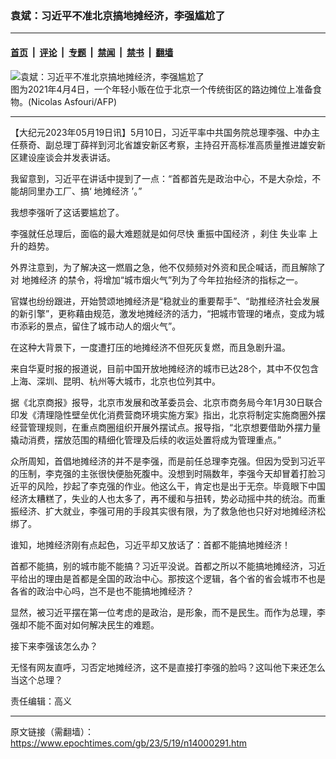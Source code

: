 ### 袁斌：习近平不准北京搞地摊经济，李强尴尬了

---

#### [首页](../../../..?n14000291) &nbsp;|&nbsp; [评论](../../../../../epoch-comment?n14000291) &nbsp;|&nbsp; [专题](../../../../../epoch-special?n14000291) &nbsp;|&nbsp; [禁闻](../../../../../epoch-news?n14000291) &nbsp;|&nbsp; [禁书](../../../../../books?n14000291) &nbsp;|&nbsp; [翻墙](https://github.com/gfw-breaker/nogfw/blob/master/README.md?n14000291)


<div><img alt="袁斌：习近平不准北京搞地摊经济，李强尴尬了" class="attachment-djy_600_400 size-djy_600_400 wp-post-image" src="https://i.epochtimes.com/assets/uploads/2023/05/id14000292-000_97C8KX-.jpeg"/>
<div class="caption">
 图为2021年4月4日，一个年轻小贩在位于北京一个传统街区的路边摊位上准备食物。(Nicolas Asfouri/AFP)
</div></div><hr/><div class="post_content" id="artbody" itemprop="articleBody">
 <!-- article content begin -->
 <p>
  【大纪元2023年05月19日讯】5月10日，习近平率中共国务院总理李强、中办主任蔡奇、副总理丁薛祥到河北省雄安新区考察，主持召开高标准高质量推进雄安新区建设座谈会并发表讲话。
 </p>
 <p>
  我留意到，习近平在讲话中提到了一点：“首都首先是政治中心，不是大杂烩，不能胡同里办工厂、搞‘
  <ok href="https://www.epochtimes.com/gb/tag/%E5%9C%B0%E6%91%8A%E7%BB%8F%E6%B5%8E.html">
   地摊经济
  </ok>
  ’。”
 </p>
 <p>
  我想李强听了这话要尴尬了。
 </p>
 <p>
  李强就任总理后，面临的最大难题就是如何尽快
  <ok href="https://www.epochtimes.com/gb/tag/%E9%87%8D%E6%8C%AF%E4%B8%AD%E5%9B%BD%E7%BB%8F%E6%B5%8E.html">
   重振中国经济
  </ok>
  ，刹住
  <ok href="https://www.epochtimes.com/gb/tag/%E5%A4%B1%E4%B8%9A%E7%8E%87.html">
   失业率
  </ok>
  上升的趋势。
 </p>
 <p>
  外界注意到，为了解决这一燃眉之急，他不仅频频对外资和民企喊话，而且解除了对
  <ok href="https://www.epochtimes.com/gb/tag/%E5%9C%B0%E6%91%8A%E7%BB%8F%E6%B5%8E.html">
   地摊经济
  </ok>
  的禁令，将增加“城市烟火气”列为了今年拉抬经济的指标之一。
 </p>
 <p>
  官媒也纷纷跟进，开始赞颂地摊经济是“稳就业的重要帮手”、“助推经济社会发展的新引擎”，更称藉由规范，激发地摊经济的活力，“把城市管理的堵点，变成为城市添彩的景点，留住了城市动人的烟火气”。
 </p>
 <p>
  在这种大背景下，一度遭打压的地摊经济不但死灰复燃，而且急剧升温。
 </p>
 <p>
  来自华夏时报的报道说，目前中国开放地摊经济的城市已达28个，其中不仅包含上海、深圳、昆明、杭州等大城市，北京也位列其中。
 </p>
 <p>
  据《北京商报》报导，北京市发展和改革委员会、北京市商务局今年1月30日联合印发《清理隐性壁垒优化消费营商环境实施方案》指出，北京将制定实施商圈外摆经营管理规则，在重点商圈组织开展外摆试点。报导指，“北京想要借助外摆力量撬动消费，摆放范围的精细化管理及后续的收运处置将成为管理重点。”
 </p>
 <p>
  众所周知，首倡地摊经济的并不是李强，而是前任总理李克强。但因为受到习近平的压制，李克强的主张很快便胎死腹中。没想到时隔数年，李强今天却冒着打脸习近平的风险，抄起了李克强的作业。他这么干，肯定也是出于无奈。毕竟眼下中国经济太糟糕了，失业的人也太多了，再不缓和与扭转，势必动摇中共的统治。而重振经济、扩大就业，李强可用的手段其实很有限，为了救急他也只好对地摊经济松绑了。
 </p>
 <p>
  谁知，地摊经济刚有点起色，习近平却又放话了：首都不能搞地摊经济！
 </p>
 <p>
  首都不能搞，别的城市能不能搞？习近平没说。首都之所以不能搞地摊经济，习近平给出的理由是首都是全国的政治中心。那按这个逻辑，各个省的省会城市不也是各省的政治中心吗，岂不是也不能搞地摊经济？
 </p>
 <p>
  显然，被习近平摆在第一位考虑的是政治，是形象，而不是民生。而作为总理，李强却不能不面对如何解决民生的难题。
 </p>
 <p>
  接下来李强该怎么办？
 </p>
 <p>
  无怪有网友直呼，习否定地摊经济，这不是直接打李强的脸吗？这叫他下来还怎么当这个总理？
 </p>
 <p>
  责任编辑：高义
 </p>
 <!-- article content end -->
 <div id="below_article_ad">
 </div>
</div>


---

原文链接（需翻墙）：https://www.epochtimes.com/gb/23/5/19/n14000291.htm